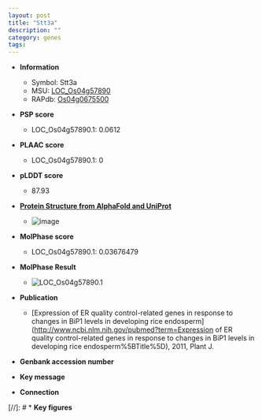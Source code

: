 ```yaml
---
layout: post
title: "Stt3a"
description: ""
category: genes
tags: 
---
```


* **Information**  
    + Symbol: Stt3a  
    + MSU: [LOC_Os04g57890](http://rice.plantbiology.msu.edu/cgi-bin/ORF_infopage.cgi?orf=LOC_Os04g57890)  
    + RAPdb: [Os04g0675500](http://rapdb.dna.affrc.go.jp/viewer/gbrowse_details/irgsp1?name=Os04g0675500)  

* **PSP score**  
    + LOC_Os04g57890.1: 0.0612 

* **PLAAC score**  
    + LOC_Os04g57890.1: 0 

* **pLDDT score**
    + 87.93

* **[Protein Structure from AlphaFold and UniProt](https://www.uniprot.org/uniprotkb/Q7XQ88/entry#structure)**
    + ![image](https://ricepsp.github.io/images/Q7/AF-Q7XQ88-F1.png)

* **MolPhase score**
    + LOC_Os04g57890.1: 0.03676479

* **MolPhase Result**
    + ![LOC_Os04g57890.1](https://304243504.github.io/Pictures/LOC_Os04g/LOC_Os04g57890.1.png)

* **Publication**  
    + [Expression of ER quality control-related genes in response to changes in BiP1 levels in developing rice endosperm](http://www.ncbi.nlm.nih.gov/pubmed?term=Expression of ER quality control-related genes in response to changes in BiP1 levels in developing rice endosperm%5BTitle%5D), 2011, Plant J.

* **Genbank accession number**  

* **Key message**  

* **Connection**  

[//]: # * **Key figures**  


